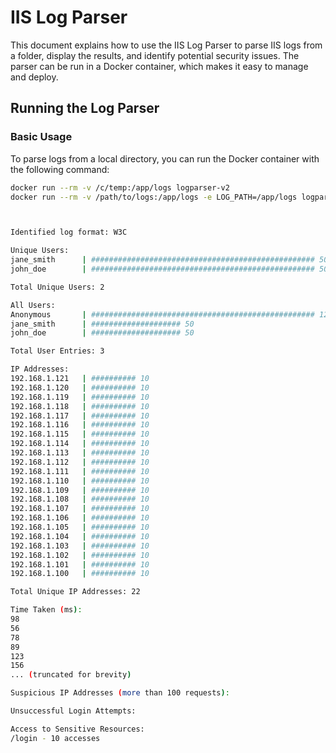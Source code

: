 ﻿# IIS Log Parser

This document explains how to use the IIS Log Parser to parse IIS logs from a folder, display the results, and identify potential security issues. The parser can be run in a Docker container, which makes it easy to manage and deploy.

## Running the Log Parser

### Basic Usage

To parse logs from a local directory, you can run the Docker container with the following command:

```bash
docker run --rm -v /c/temp:/app/logs logparser-v2
docker run --rm -v /path/to/logs:/app/logs -e LOG_PATH=/app/logs logparser-v2 "/app/logs" "2024-08-01" "2024-08-31"



Identified log format: W3C

Unique Users:
jane_smith      | ################################################## 50
john_doe        | ################################################## 50

Total Unique Users: 2

All Users:
Anonymous       | ################################################## 120
jane_smith      | #################### 50
john_doe        | #################### 50

Total User Entries: 3

IP Addresses:
192.168.1.121   | ########## 10
192.168.1.120   | ########## 10
192.168.1.119   | ########## 10
192.168.1.118   | ########## 10
192.168.1.117   | ########## 10
192.168.1.116   | ########## 10
192.168.1.115   | ########## 10
192.168.1.114   | ########## 10
192.168.1.113   | ########## 10
192.168.1.112   | ########## 10
192.168.1.111   | ########## 10
192.168.1.110   | ########## 10
192.168.1.109   | ########## 10
192.168.1.108   | ########## 10
192.168.1.107   | ########## 10
192.168.1.106   | ########## 10
192.168.1.105   | ########## 10
192.168.1.104   | ########## 10
192.168.1.103   | ########## 10
192.168.1.102   | ########## 10
192.168.1.101   | ########## 10
192.168.1.100   | ########## 10

Total Unique IP Addresses: 22

Time Taken (ms):
98
56
78
89
123
156
... (truncated for brevity)

Suspicious IP Addresses (more than 100 requests):

Unsuccessful Login Attempts:

Access to Sensitive Resources:
/login - 10 accesses

